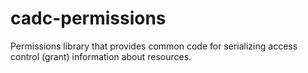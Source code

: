 # cadc-permissions

Permissions library that provides common code for serializing access control (grant) information about resources.
